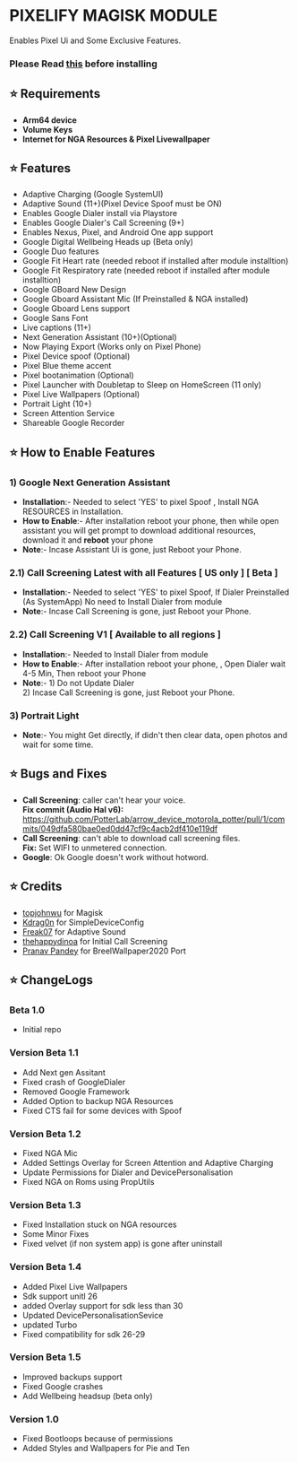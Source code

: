 # PIXELIFY MAGISK MODULE
Enables Pixel Ui and Some Exclusive Features.<br>

### Please Read [this](https://github.com/Kingsman44/magisk_module_pixelify#-how-to-enable-features) before installing

## ⭐ Requirements
- **Arm64 device**
- **Volume Keys**
- **Internet for NGA Resources & Pixel Livewallpaper**

## ⭐ Features
-   Adaptive Charging (Google SystemUI)
-   Adaptive Sound (11+)(Pixel Device Spoof must be ON)
-   Enables Google Dialer install via Playstore
-   Enables Google Dialer's Call Screening (9+)
-   Enables Nexus, Pixel, and Android One app support
-   Google Digital Wellbeing Heads up (Beta only)
-   Google Duo features
-   Google Fit Heart rate (needed reboot if installed after module installtion)
-   Google Fit Respiratory rate (needed reboot if installed after module installtion)
-   Google GBoard New Design
-   Google Gboard Assistant Mic (If Preinstalled & NGA installed)
-   Google Gboard Lens support
-   Google Sans Font
-   Live captions (11+)
-   Next Generation Assistant (10+)(Optional)
-   Now Playing Export (Works only on Pixel Phone)
-   Pixel Device spoof (Optional)
-   Pixel Blue theme accent
-   Pixel bootanimation (Optional)
-   Pixel Launcher with Doubletap to Sleep on HomeScreen (11 only)
-   Pixel Live Wallpapers (Optional)
-   Portrait Light (10+)
-   Screen Attention Service
-   Shareable Google Recorder

## ⭐ How to Enable Features

### 1) Google Next Generation Assistant
- **Installation**:- Needed to select 'YES' to pixel Spoof , Install NGA RESOURCES in Installation.<br>
- **How to Enable**:- After installation reboot your phone, then while open assistant you will get prompt to download additional resources, download it and **reboot** your phone<br>
- **Note**:- Incase Assistant Ui is gone, just Reboot your Phone.<br>

### 2.1) Call Screening Latest with all Features [ US only ] [ Beta ]
- **Installation**:- Needed to select 'YES' to pixel Spoof, If Dialer Preinstalled (As SystemApp) No need to Install Dialer from module <br>
- **Note**:- Incase Call Screening is gone, just Reboot your Phone.<br> 

### 2.2) Call Screening V1 [ Available to all regions ]
- **Installation**:- Needed to Install Dialer from module <br>
- **How to Enable**:- After installation reboot your phone, , Open Dialer wait 4-5 Min, Then reboot your Phone<br>
- **Note**:- 1) Do not Update Dialer
<br>2) Incase Call Screening is gone, just Reboot your Phone.<br>

### 3) Portrait Light
- **Note**:- You might Get directly, if didn't then clear data, open photos and wait for some time.<br>

## ⭐ Bugs and Fixes
- **Call Screening**: caller can't hear your voice.<br>
**Fix commit (Audio Hal v6):** https://github.com/PotterLab/arrow_device_motorola_potter/pull/1/commits/049dfa580bae0ed0dd47cf9c4acb2df410e119df
- **Call Screening**: can't able to download call screening files.<br>
**Fix:** Set WIFI to unmetered connection. <br>
- **Google**: Ok Google doesn't work without hotword.<br>

## ⭐ Credits
- [topjohnwu](https://github.com/topjohnwu) for Magisk
- [Kdrag0n](https://github.com/kdrag0n) for SimpleDeviceConfig
- [Freak07](https://forum.xda-developers.com/m/freak07.3428502/) for Adaptive Sound
- [thehappydinoa](https://github.com/thehappydinoa) for Initial Call Screening
- [Pranav Pandey](https://forum.xda-developers.com/m/pranav-pandey.3962236/) for BreelWallpaper2020 Port

## ⭐ ChangeLogs
### Beta 1.0
- Initial repo

### Version Beta 1.1
- Add Next gen Assitant
- Fixed crash of GoogleDialer
- Removed Google Framework
- Added Option to backup NGA Resources
- Fixed CTS fail for some devices with Spoof 

### Version Beta 1.2
- Fixed NGA Mic
- Added Settings Overlay for Screen Attention and Adaptive Charging
- Update Permissions for Dialer and DevicePersonalisation
- Fixed NGA on Roms using PropUtils

### Version Beta 1.3
- Fixed Installation stuck on NGA resources
- Some Minor Fixes
- Fixed velvet (if non system app) is gone after uninstall

### Version Beta 1.4
- Added Pixel Live Wallpapers
- Sdk support unitl 26
- added Overlay support for sdk less than 30
- Updated DevicePersonalisationSevice
- updated Turbo
- Fixed compatibility for sdk 26-29

### Version Beta 1.5
- Improved backups support
- Fixed Google crashes
- Add Wellbeing headsup (beta only)

### Version 1.0
- Fixed Bootloops because of permissions
- Added Styles and Wallpapers for Pie and Ten

